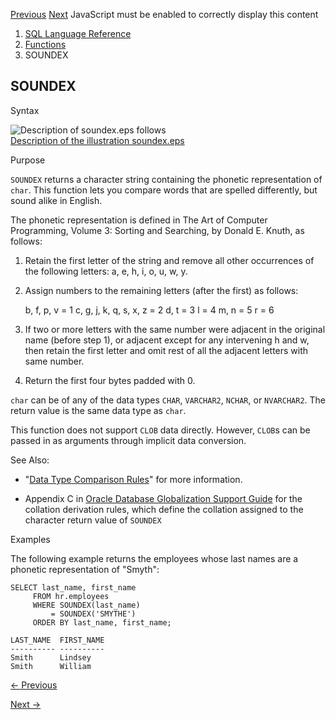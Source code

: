 [Previous](SKEWNESS_SAMP.md) [Next](SQRT.md) JavaScript must be enabled to
correctly display this content

  1. [SQL Language Reference ](index.md)
  2. [Functions](Functions.md)
  3. SOUNDEX 

## SOUNDEX

Syntax

![Description of soundex.eps
follows](https://docs.oracle.com/en/database/oracle/oracle-database/23/sqlrf/img/soundex.gif)  
[Description of the illustration soundex.eps](img_text/soundex.md)

Purpose

`SOUNDEX` returns a character string containing the phonetic representation of
`char`. This function lets you compare words that are spelled differently, but
sound alike in English.

The phonetic representation is defined in The Art of Computer Programming,
Volume 3: Sorting and Searching, by Donald E. Knuth, as follows:

  1. Retain the first letter of the string and remove all other occurrences of the following letters: a, e, h, i, o, u, w, y.

  2. Assign numbers to the remaining letters (after the first) as follows:
    
        b, f, p, v = 1
    c, g, j, k, q, s, x, z = 2
    d, t = 3
    l = 4
    m, n = 5
    r = 6
    

  3. If two or more letters with the same number were adjacent in the original name (before step 1), or adjacent except for any intervening h and w, then retain the first letter and omit rest of all the adjacent letters with same number.

  4. Return the first four bytes padded with 0.

`char` can be of any of the data types `CHAR`, `VARCHAR2`, `NCHAR`, or
`NVARCHAR2`. The return value is the same data type as `char`.

This function does not support `CLOB` data directly. However, `CLOB`s can be
passed in as arguments through implicit data conversion.

See Also:

  * "[Data Type Comparison Rules](Data-Type-Comparison-Rules.md#GUID-1563C817-86BF-430B-99AB-322EE2E29187)" for more information. 

  * Appendix C in [Oracle Database Globalization Support Guide](/pls/topic/lookup?ctx=en/database/oracle/oracle-database/23/sqlrf&id=NLSPG-GUID-AFCE41ED-775B-4A00-AF38-C436776AE0C5) for the collation derivation rules, which define the collation assigned to the character return value of `SOUNDEX`

Examples

The following example returns the employees whose last names are a phonetic
representation of "Smyth":

    
    
    SELECT last_name, first_name
         FROM hr.employees
         WHERE SOUNDEX(last_name)
             = SOUNDEX('SMYTHE')
         ORDER BY last_name, first_name;
    
    LAST_NAME  FIRST_NAME
    ---------- ----------
    Smith      Lindsey
    Smith      William


[← Previous](SKEWNESS_SAMP.md)

[Next →](SQRT.md)
